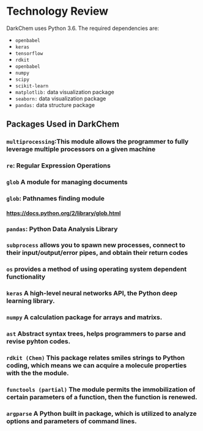 # Technology Review

DarkChem uses Python 3.6.  The required dependencies are:

- `openbabel`
- `keras`
- `tensorflow`
- `rdkit`
- `openbabel`
- `numpy`
- `scipy`
- `scikit-learn`
- `matplotlib:` data visualization package
- `seaborn:` data visualization package
- `pandas:` data structure package

## Packages Used in DarkChem

### `multiprocessing`:This module allows the programmer to fully leverage multiple processors on a given machine

### `re`: Regular Expression Operations

### `glob` A module for managing documents
### `glob`: Pathnames finding module
#### https://docs.python.org/2/library/glob.html

### `pandas`: Python Data Analysis Library

### `subprocess` allows you to spawn new processes, connect to their input/output/error pipes, and obtain their return codes

### `os`  provides a method of using operating system dependent functionality

### `keras` A high-level neural networks API, the Python deep learning library.

### `numpy` A calculation package for arrays and matrixs.

### `ast` Abstract syntax trees,  helps programmers to parse and revise pyhton codes.

### `rdkit (Chem)`  This package relates smiles strings to Python coding, which means we can acquire a molecule properties with the the module. 

### `functools (partial)` The module permits the immobilization of certain parameters of a function, then the function is renewed.

### `argparse` A Python built in package, which is utilized to analyze options and parameters of command lines.
